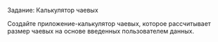 Задание: Калькулятор чаевых 

Создайте приложение-калькулятор чаевых, которое рассчитывает размер 
чаевых на основе введенных пользователем данных. 
